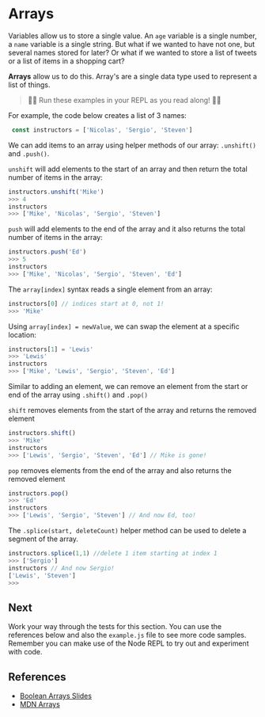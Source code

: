 # Arrays
Variables allow us to store a single value. An `age` variable is a single number, a `name` variable is a single string. But what if we wanted to have not one, but several names stored for later? Or what if we wanted to store a list of tweets or a list of items in a shopping cart?

**Arrays** allow us to do this. Array's are a single data type used to represent a list of things. 

> 👨‍💻 Run these examples in your REPL as you read along! 👨‍💻

For example, the code below creates a list of 3 names:

```javascript
 const instructors = ['Nicolas', 'Sergio', 'Steven']
```

We can add items to an array using helper methods of our array: `.unshift()` and `.push()`.  

`unshift` will add elements to the start of an array and then return the total number of items in the array:

```javascript
instructors.unshift('Mike')
>>> 4
instructors
>>> ['Mike', 'Nicolas', 'Sergio', 'Steven']
```

`push` will add elements to the end of the array and it also returns the total number of items in the array:

```javascript
instructors.push('Ed')
>>> 5
instructors
>>> ['Mike', 'Nicolas', 'Sergio', 'Steven', 'Ed']
```

The `array[index]` syntax reads a single element from an array:

```javascript
instructors[0] // indices start at 0, not 1!
>>> 'Mike'
```

Using `array[index] = newValue`, we can swap the element at a specific location:

```javascript
instructors[1] = 'Lewis'
>>> 'Lewis'
instructors
>>> ['Mike', 'Lewis', 'Sergio', 'Steven', 'Ed']
```

Similar to adding an element, we can remove an element from the start or end of the array using `.shift()` and `.pop()`

`shift` removes elements from the start of the array and returns the removed element

```javascript
instructors.shift()
>>> 'Mike'
instructors
>>> ['Lewis', 'Sergio', 'Steven', 'Ed'] // Mike is gone!
```

`pop` removes elements from the end of the array and also returns the removed element

```javascript
instructors.pop()
>>> 'Ed'
instructors
>>> ['Lewis', 'Sergio', 'Steven'] // And now Ed, too!
```

The `.splice(start, deleteCount)` helper method can be used to delete a segment of the array.

```javascript
instructors.splice(1,1) //delete 1 item starting at index 1
>>> ['Sergio']
instructors // And now Sergio!
['Lewis', 'Steven']
>>>
```

## Next
Work your way through the tests for this section. You can use the references below and also
the `example.js` file to see more code samples. Remember you can make use of the Node REPL 
to try out and experiment with code.

## References
* [Boolean Arrays Slides](https://docs.google.com/presentation/d/1DhM7LtnqKC3qJI_bYKTMjt7H9kMqMgqorhwhvVhtytI/edit?usp=sharing)
* [MDN Arrays](https://developer.mozilla.org/en-US/docs/Web/JavaScript/Reference/Global_Objects/Array)
